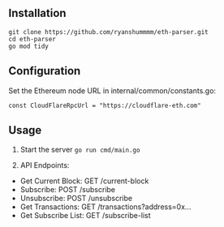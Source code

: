 ## Installation
```
git clone https://github.com/ryanshummmm/eth-parser.git
cd eth-parser
go mod tidy
```

## Configuration
Set the Ethereum node URL in internal/common/constants.go:
```
const CloudFlareRpcUrl = "https://cloudflare-eth.com"
```

## Usage

1. Start the server
`go run cmd/main.go`


2. API Endpoints:

- Get Current Block: GET /current-block
- Subscribe: POST /subscribe
- Unsubscribe: POST /unsubscribe
- Get Transactions: GET /transactions?address=0x...
- Get Subscribe List: GET /subscribe-list